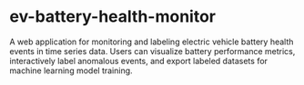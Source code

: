 # ev-battery-health-monitor
A web application for monitoring and labeling electric vehicle battery health events in time series data. Users can visualize battery performance metrics, interactively label anomalous events, and export labeled datasets for machine learning model training.
